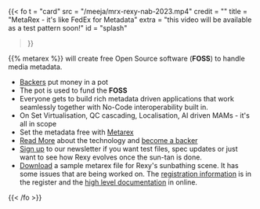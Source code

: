 ---
---
{{< fo t = "card"
      src =  "/meeja/mrx-rexy-nab-2023.mp4"
      credit   =  ""
      title    =  "MetaRex - it's like FedEx for Metadata"
      extra    =  "this video will be available as a test pattern soon!"
      id       =  "splash"
 >}}

{{% metarex %}} will create free Open Source software (**FOSS**) to handle media
metadata.

* [Backers](/backers) put money in a pot
* The pot is used to fund the **FOSS**
* Everyone gets to build rich metadata driven applications that work seamlessly
  together with No-Code interoperability built in.
* On Set Virtualisation, QC cascading, Localisation, AI driven MAMs - it's all
  in scope
* Set the metadata free with [Metarex](/contact)
* [Read More](/specifications/) about the technology and [become a
  backer](/backers/)
* [Sign up](/contact) to our newsletter if you want test files, spec updates or
  just want to see how Rexy evolves once the sun-tan is done.
* [Download](/downloads/samples/rexy_sunbathe_mrx.zip) a sample metarex file for
  Rexy's sunbathing scene. It has some issues that are being worked on. The
  [registration information][1] is in the register and
  the [high level documentation][2] in online.

[1]: https://staging.metarex.media/app/reg/search?qry=reg&mrxId=MRX.123.456.789.def
[2]: https://staging.metarex.media/app/reg/search?qry=reg&mrxId=MRX.123.456.789.reg
{{< /fo >}}